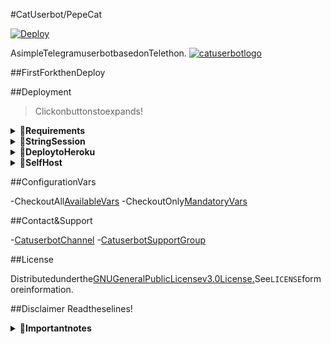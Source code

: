 #CatUserbot/PepeCat

[![Deploy](https://www.herokucdn.com/deploy/button.svg)](https://heroku.com/deploy)


AsimpleTelegramuserbotbasedonTelethon.
[![catuserbotlogo](https://telegra.ph/file/2ddae2f90f1265a2306fb.jpg)](https://t.me/catuserbot_support)

##FirstForkthenDeploy

##Deployment
>Clickonbuttonstoexpands!
<details>
<summary><b>🔗Requirements</b></summary>
<br>

-[TelegramAPIKey](https://my.telegram.org/auth)
-[TelegramBotToken](https://t.me/botfather)
-[StringSession](http://generatestringsession.sandeep1709.repl.run/)

</details>

<details>
<summary><b>🔗StringSession</b></summary>
<br>

>You'llneedaAPI_ID&API_HASHinordertogeneratetelethonsession.
>AlwaysremembertousevalidAPI'Selseyouraccountcouldbedeleted.

<h4>GenerateSessionviaRepl:</h4>
<p><ahref="http://generatestringsession.sandeep1709.repl.run/"><imgsrc="https://img.shields.io/badge/Generate%20On%20Repl-blueviolet?style=for-the-badge&logo=appveyor"width="200""/></a></p>

</details>

<details>
<summary><b>🔗DeploytoHeroku</b></summary>
<br>

>Herokuhavetwomainvarsforupdatingbotthatis[HEROKU_API_KEY&HEROKU_APP_NAME]
>ThesetwovarshelpyoutogetHerokulogs,.setdv,.setvar,.deldv,.delvar,checkdynosusageandupdatesofbot.
>ThosetwovarsarenotMandatory!YoucanleavethemblanktoobutIwouldsuggesttokeepthem.

<h4>ClickthebuttonbelowtodeployCatuserbotonHeroku!</h4>
<p><ahref="https://heroku.com/deploy?template=https://github.com/prono69/lazycat"><imgsrc="https://img.shields.io/badge/Deploy%20To%20Heroku-blueviolet?style=for-the-badge&logo=heroku"width="200""/></a></p>

</details>

<details>
<summary><b>🔗SelfHost</b></summary>
<br>

>Read[Docs](https://catuserbot.gitbook.io/catuserbot/tutorial/self-host)forSelfHostingofCatuserbot.

</details>

##ConfigurationVars

-CheckoutAll[AvailableVars](https://telegra.ph/All-Heroku-variables-for-catuserbot-02-03)
-CheckoutOnly[MandatoryVars](https://catuserbot.gitbook.io/catuserbot/tutorial/untitled-3)

##Contact&Support

-[CatuserbotChannel](https://t.me/catuserbot17)
-[CatuserbotSupportGroup](https://t.me/catuserbot_support)

##License

Distributedunderthe[GNUGeneralPublicLicensev3.0License.](https://github.com/sandy1709/catuserbot/blob/master/LICENSE)See`LICENSE`formoreinformation.

##Disclaimer
Readtheselines!

<details>
<summary><b>🔗Importantnotes</b></summary>
<br>

>❗YOUAREFOREWARNED❗
>YourTelegramaccountmaygetbanned.
>Catuserbotorwearenotresponsibleforyouraccount.
>Thisbotisintendedforthepurposeofhavingfunwithsomefuncommandsandgroupmanagementwithsomehelpfullcommands.

>Ifyouendedupspamminggroups,gettingreportedleftandright,andyouendedupinbeingfightwithTelegramandattheendTelegramTeamdeletedyouraccount.DON'TBLAMEUS.

>Nopersonalsupportwillbeprovided/Wewon'tspoonfeedyou.Ifyouneedhelpaskinoursupportgroupandweorourfriendswilltrytohelpyou.

>❤Thanksforusingourbot😺❤

</details>















